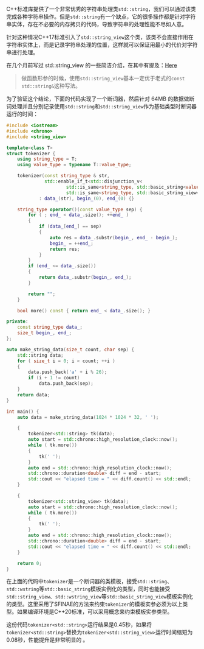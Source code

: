 
C++标准库提供了一个非常优秀的字符串处理类`std::string`，我们可以通过该类完成各种字符串操作。但是`std::string`有一个缺点，它的很多操作都是针对字符串实体，存在不必要的内存拷贝的代码，导致字符串的处理性能不尽如人意。

针对这种情况C++17标准引入了`std::string_view`这个类，该类不会直接作用在字符串实体上，而是记录字符串处理的位置，这样就可以保证用最小的代价对字符串进行处理。

在几个月前写过 std::string_view 的一些简洁介绍，在其中有提及：[Here](https://www.cnblogs.com/RioTian/p/17695062.html)

> 做函数形参的时候，使用`std::string_view`基本一定优于老式的`const std::string&`这种写法。

为了验证这个结论，下面的代码实现了一个断词器，然后针对 64MB 的数据做断词处理并且分别记录使用`std::string`和`std::string_view`作为基础类型时断词器运行的时间：

```cpp
#include <iostream>
#include <chrono>
#include <string_view>

template<class T>
struct tokenizer {
    using string_type = T;
    using value_type = typename T::value_type;

    tokenizer(const string_type & str,
              std::enable_if_t<std::disjunction_v<
                      std::is_same<string_type, std::basic_string<value_type>>,
                      std::is_same<string_type, std::basic_string_view<value_type>>>> * = nullptr)
            : data_(str), begin_(0), end_(0) {}

    string_type operator()(const value_type sep) {
        for ( ; end_ < data_.size(); ++end_ )
        {
            if (data_[end_] == sep)
            {
                auto res = data_.substr(begin_, end_ - begin_);
                begin_ = ++end_;
                return res;
            }
        }
        if (end_ <= data_.size())
        {
            return data_.substr(begin_, end_);
        }

        return "";
    }

    bool more() const { return end_ < data_.size(); }

private:
    const string_type data_;
    size_t begin_, end_;
};

auto make_string_data(size_t count, char sep) {
    std::string data;
    for ( size_t i = 0; i < count; ++i )
    {
        data.push_back('a' + i % 26);
        if (i + 1 != count)
            data.push_back(sep);
    }
    return data;
}

int main() {
    auto data = make_string_data(1024 * 1024 * 32, ' ');

    {
        tokenizer<std::string> tk(data);
        auto start = std::chrono::high_resolution_clock::now();
        while ( tk.more())
        {
            tk(' ');
        }
        auto end = std::chrono::high_resolution_clock::now();
        std::chrono::duration<double> diff = end - start;
        std::cout << "elapsed time = " << diff.count() << std::endl;
    }

    {
        tokenizer<std::string_view> tk(data);
        auto start = std::chrono::high_resolution_clock::now();
        while ( tk.more())
        {
            tk(' ');
        }
        auto end = std::chrono::high_resolution_clock::now();
        std::chrono::duration<double> diff = end - start;
        std::cout << "elapsed time = " << diff.count() << std::endl;
    }

    return 0;
}
```

在上面的代码中`tokenizer`是一个断词器的类模板，接受`std::string`、`std::wstring`等`std::basic_string`模板实例化的类型，同时也能接受`std::string_view`、`std::wstring_view`等`std::basic_string_view`模板实例化的类型。这里采用了SFINAE的方法来约束`tokenizer`的模板实参必须为以上类型。如果编译环境是C++20标准，可以采用概念来约束模板实参类型。

这份代码`tokenizer<std::string>`运行结果是0.45秒，如果将`tokenizer<std::string>`替换为`tokenizer<std::string_view>`运行时间缩短为0.08秒，性能提升是非常明显的 。